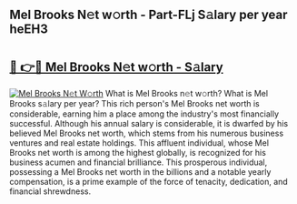 ## Mel Brooks N𝚎t w𝚘rth - Part-FLj S𝚊lary per year heEH3

# <h2><a href="http://gc34o7n.nevu.top/?p=Mel+Brooks">🔗 👉🔴 Mel Brooks N𝚎t w𝚘rth - S𝚊lary</a></h2>

[![Mel Brooks N𝚎t W𝚘rth](https://i.imgur.com/Oavwk0R.jpeg)](http://gc34o7n.nevu.top/?p=Mel+Brooks)
What is Mel Brooks n𝚎t w𝚘rth? What is Mel Brooks s𝚊lary per year?
This rich person's Mel Brooks net worth is considerable, earning him a place among the industry's most financially successful. Although his annual salary is considerable, it is dwarfed by his believed Mel Brooks net worth, which stems from his numerous business ventures and real estate holdings. This affluent individual, whose Mel Brooks net worth is among the highest globally, is recognized for his business acumen and financial brilliance. This prosperous individual, possessing a Mel Brooks net worth in the billions and a notable yearly compensation, is a prime example of the force of tenacity, dedication, and financial shrewdness.
